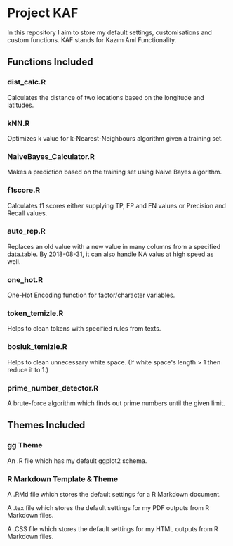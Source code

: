 # Project KAF

In this repository I aim to store my default settings, customisations and custom functions. KAF stands for Kazım Anıl Functionality.

## Functions Included

### dist_calc.R

Calculates the distance of two locations based on the longitude and latitudes.

### kNN.R

Optimizes k value for k-Nearest-Neighbours algorithm given a training set.

### NaiveBayes_Calculator.R

Makes a prediction based on the training set using Naive Bayes algorithm.

### f1score.R

Calculates f1 scores either supplying TP, FP and FN values or Precision and Recall values.

### auto_rep.R

Replaces an old value with a new value in many columns from a specified data.table.
By 2018-08-31, it can also handle NA valus at high speed as well.

### one_hot.R

One-Hot Encoding function for factor/character variables.

### token_temizle.R

Helps to clean tokens with specified rules from texts.

### bosluk_temizle.R

Helps to clean unnecessary white space. (If white space's length > 1 then reduce it to 1.)

### prime_number_detector.R

A brute-force algorithm which finds out prime numbers until the given limit.

## Themes Included

### gg Theme

An .R file which has my default ggplot2 schema.

### R Markdown Template & Theme

A .RMd file which stores the default settings for a R Markdown document.

A .tex file which stores the default settings for my PDF outputs from R Markdown files.

A .CSS file which stores the default settings for my HTML outputs from R Markdown files.
